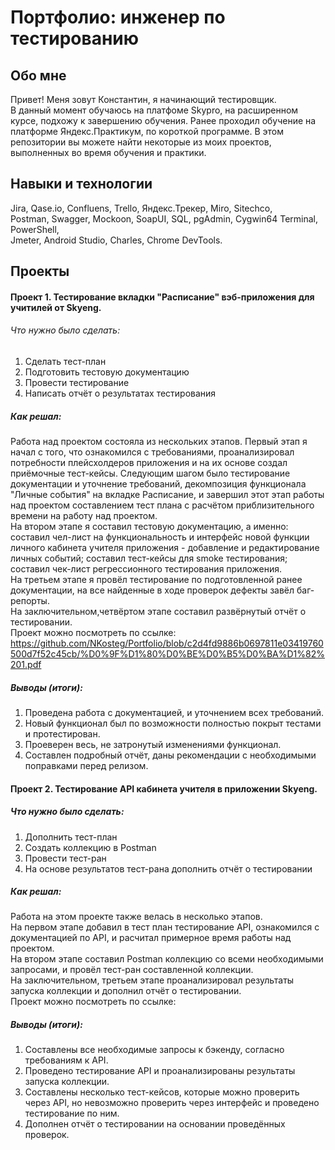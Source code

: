 # Портфолио: инженер по тестированию

## Обо мне

Привет! Меня зовут Константин, я начинающий тестировщик.  
В данный момент обучаюсь на платфоме Skypro, на расширенном курсе, подхожу к завершению обучения. Ранее проходил обучение на платформе Яндекс.Практикум, по короткой программе.
В этом репозитории вы можете найти некоторые из моих проектов, выполненных во время обучения и практики.

## Навыки и технологии

Jira, Qase.io, Confluens, Trello, Яндекс.Трекер, Miro, Sitechco,    
Postman, Swagger, Mockoon, SoapUI, SQL, pgAdmin, Cygwin64 Terminal, PowerShell,  
Jmeter, Android Studio, Charles, Chrome DevTools.  

## Проекты

#### Проект 1. Тестирование вкладки "Расписание" вэб-приложения для учитилей от Skyeng.

###### Что нужно было сделать:

1. Сделать тест-план  
2. Подготовить тестовую документацию  
3. Провести тестирование  
4. Написать отчёт о результатах тестирования

##### Как решал:  
Работа над проектом состояла из нескольких этапов.
Первый этап я начал с того, что ознакомился с требованиями, проанализировал потребности плейсхолдеров приложения и на их основе создал приёмочные тест-кейсы. Следующим шагом было тестирование документации и уточнение требований, декомпозиция функционала "Личные события" на вкладке Расписание, и завершил этот этап работы над проектом составлением тест плана с расчётом приблизительного времени на работу над проектом.  
На втором этапе я составил тестовую документацию, а именно: составил чел-лист на функциональность и интерфейс новой функции личного кабинета учителя приложения - добавление и редактирование личных событий; составил тест-кейсы для smoke тестирования; составил чек-лист регрессионного тестирования приложения.  
На третьем этапе я провёл тестирование по подготовленной ранее документации, на все найденные в ходе проверок дефекты завёл баг-репорты.  
На заключительном,четвёртом этапе составил развёрнутый отчёт о тестировании.  
Проект можно посмотреть по ссылке: https://github.com/NKosteg/Portfolio/blob/c2d4fd9886b0697811e03419760500d7f52c45cb/%D0%9F%D1%80%D0%BE%D0%B5%D0%BA%D1%82%201.pdf   
##### Выводы (итоги):   
1. Проведена работа с документацией, и уточнением всех требований.
2. Новый функционал был по возможности полностью покрыт тестами и протестирован.
3. Проеверен весь, не затронутый изменениями функционал.
4. Составлен подробный отчёт, даны рекомендации с необходимыми поправками перед релизом.

#### Проект 2. Тестирование API кабинета учителя в приложении Skyeng.

##### Что нужно было сделать:  
 
1. Дополнить тест-план
2. Создать коллекцию в Postman
3. Провести тест-ран
4. На основе результатов тест-рана дополнить отчёт о тестировании

##### Как решал:  
Работа на этом проекте также велась в несколько этапов.  
На первом этапе добавил в тест план тестирование API, ознакомился с документацией по API, и расчитал примерное время работы над проектом.  
На втором этапе составил Postman коллекцию со всеми необходимыми запросами, и провёл тест-ран составленной коллекции.  
На заключительном, третьем этапе проанализировал результаты запуска коллекции и дополнил отчёт о тестировании.   
Проект можно посмотреть по ссылке:   
##### Выводы (итоги):  
1. Составлены все необходимые запросы к бэкенду, согласно требованиям к API.
2. Проведено тестирование API и проанализированы результаты запуска коллекции.    
3. Составлены несколько тест-кейсов, которые можно проверить через API, но невозможно проверить через интерфейс и проведено тестирование по ним.
4. Дополнен отчёт о тестировании на основании проведённых проверок.

